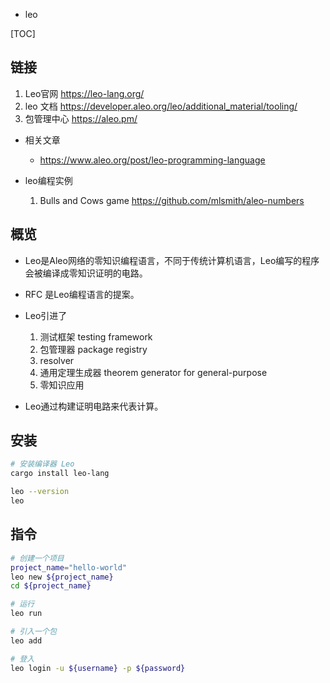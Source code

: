 - leo

[TOC]

## 链接
1. Leo官网 https://leo-lang.org/
2. leo 文档 https://developer.aleo.org/leo/additional_material/tooling/
3. 包管理中心 https://aleo.pm/

- 相关文章
    - https://www.aleo.org/post/leo-programming-language

- leo编程实例
    1.  Bulls and Cows game  https://github.com/mlsmith/aleo-numbers

## 概览
- Leo是Aleo网络的零知识编程语言，不同于传统计算机语言，Leo编写的程序会被编译成零知识证明的电路。
- RFC 是Leo编程语言的提案。

- Leo引进了
  1. 测试框架 testing framework
  2. 包管理器 package registry
  3. resolver
  4. 通用定理生成器 theorem generator for general-purpose
  5. 零知识应用

- Leo通过构建证明电路来代表计算。

## 安装
```bash
# 安装编译器 Leo
cargo install leo-lang

leo --version
leo
```

## 指令
```bash
# 创建一个项目
project_name="hello-world"
leo new ${project_name}
cd ${project_name}

# 运行
leo run

# 引入一个包
leo add 

# 登入
leo login -u ${username} -p ${password}
```